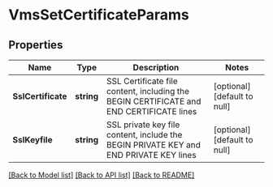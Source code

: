 # VmsSetCertificateParams

## Properties
Name | Type | Description | Notes
------------ | ------------- | ------------- | -------------
**SslCertificate** | **string** | SSL Certificate file content, including the BEGIN CERTIFICATE and END CERTIFICATE lines | [optional] [default to null]
**SslKeyfile** | **string** | SSL private key file content, include the BEGIN PRIVATE KEY and END PRIVATE KEY lines | [optional] [default to null]

[[Back to Model list]](../README.md#documentation-for-models) [[Back to API list]](../README.md#documentation-for-api-endpoints) [[Back to README]](../README.md)


